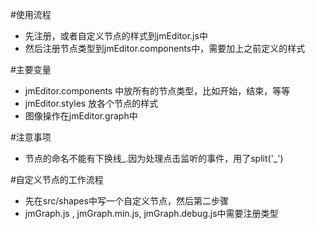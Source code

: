 #使用流程
- 先注册，或者自定义节点的样式到jmEditor.js中
- 然后注册节点类型到jmEditor.components中，需要加上之前定义的样式

#主要变量
- jmEditor.components 中放所有的节点类型，比如开始，结束，等等
- jmEditor.styles 放各个节点的样式
- 图像操作在jmEditor.graph中

#注意事项
- 节点的命名不能有下换线_.因为处理点击监听的事件，用了split('_')

#自定义节点的工作流程
- 先在src/shapes中写一个自定义节点，然后第二步骤
- jmGraph.js , jmGraph.min.js, jmGraph.debug.js中需要注册类型